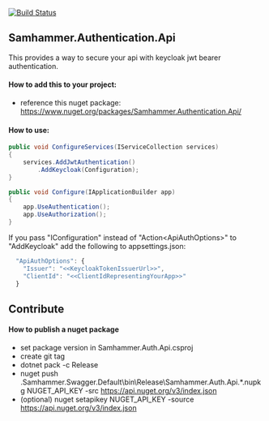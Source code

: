 ﻿[![Build Status](https://travis-ci.com/SamhammerAG/Samhammer.Authentication.svg?branch=master)](https://travis-ci.com/SamhammerAG/Samhammer.Authentication)

## Samhammer.Authentication.Api

This provides a way to secure your api with keycloak jwt bearer authentication.

#### How to add this to your project:
- reference this nuget package: https://www.nuget.org/packages/Samhammer.Authentication.Api/

#### How to use:

```csharp
public void ConfigureServices(IServiceCollection services)
{
    services.AddJwtAuthentication()
        .AddKeycloak(Configuration);
}

public void Configure(IApplicationBuilder app)
{
    app.UseAuthentication();
    app.UseAuthorization();
}
```

If you pass "IConfiguration" instead of "Action\<ApiAuthOptions\>" to "AddKeycloak" add the following to appsettings.json:
```js
  "ApiAuthOptions": {
    "Issuer": "<<KeycloakTokenIssuerUrl>>",
    "ClientId": "<<ClientIdRepresentingYourApp>>"
  }
```

## Contribute

#### How to publish a nuget package
- set package version in Samhammer.Auth.Api.csproj
- create git tag
- dotnet pack -c Release
- nuget push .Samhammer.Swagger.Default\bin\Release\Samhammer.Auth.Api.*.nupkg NUGET_API_KEY -src https://api.nuget.org/v3/index.json
- (optional) nuget setapikey NUGET_API_KEY -source https://api.nuget.org/v3/index.json
